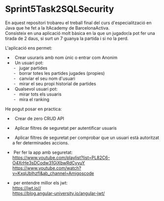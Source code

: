 # Sprint5Task2SQLSecurity

En aquest repositori trobareu el treball final del curs d'especialització en Java que he fet a la ItAcademy de BarcelonaActiva.<br />
Consisteix en una aplicació molt bàsica en la que un jugador/a pot fer una tirada de 2 daus, si surt un 7 guanya la partida i si no la perd.<br />

L'aplicació ens permet:<br />
- &nbsp; Crear usuraris amb nom únic o entrar com Anonim<br />
- &nbsp; Un usuari pot: <br />
&nbsp;- &nbsp; jugar partides<br />
&nbsp;- &nbsp; borrar totes les partides jugades (propies)<br />
&nbsp;- &nbsp; canviar el seu nom d'usuari<br />
&nbsp;- &nbsp; mirar el seu propi historial de partides<br />
- &nbsp; Qualsevol usuari pot:<br />
&nbsp;- &nbsp; mirar tots els usuaris<br />
&nbsp;- &nbsp; mira el ranking<br />


He pogut posar en practica:<br />
- &nbsp; Crear de zero CRUD API<br />
- &nbsp; Aplicar filtres de seguretat per autentificar usuaris<br />
- &nbsp; Aplicar filtres de seguretat per comprobar que un usuari està autoritzat a fer determinades accions.<br />



- &nbsp;Per fer la app amb seguretat:<br />https://www.youtube.com/playlist?list=PL82C6-O4XrHe3sDCodw31GjXbwRdCyyuY<br />
https://www.youtube.com/watch?v=KxqlJblhzfI&ab_channel=Amigoscode<br />

- &nbsp;per entendre millor els jwt:<br /> https://jwt.io//<br />
https://blog.angular-university.io/angular-jwt/<br />
